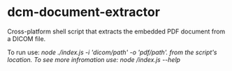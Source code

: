 # dcm-document-extractor

Cross-platform shell script that extracts the embedded PDF document from a DICOM file.

To run use: <i> node ./index.js -i 'dicom/path' -o 'pdf/path'.<i> from the script's location.
To see more infromation use: <i> node /index.js --help<i>

